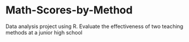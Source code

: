 # Math-Scores-by-Method
Data analysis project using R.
Evaluate the effectiveness of two teaching methods at a junior high school
